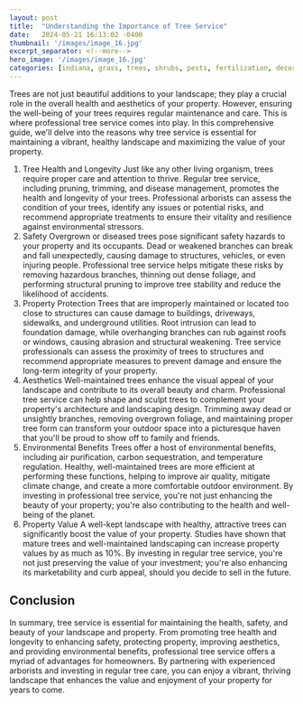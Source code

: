 ```yaml
---
layout: post
title:  "Understanding the Importance of Tree Service"
date:   2024-05-21 16:13:02 -0400
thumbnail: '/images/image_16.jpg'
excerpt_separator: <!--more-->
hero_image: '/images/image_16.jpg'
categories: [indiana, grass, trees, shrubs, pests, fertilization, decoration, curb appeal, garden, flowers, recreation]
---
```

Trees are not just beautiful additions to your landscape; they play a crucial role in the overall health and aesthetics of your property. <!--more-->However, ensuring the well-being of your trees requires regular maintenance and care. This is where professional tree service comes into play. In this comprehensive guide, we'll delve into the reasons why tree service is essential for maintaining a vibrant, healthy landscape and maximizing the value of your property.
1. Tree Health and Longevity
Just like any other living organism, trees require proper care and attention to thrive. Regular tree service, including pruning, trimming, and disease management, promotes the health and longevity of your trees. Professional arborists can assess the condition of your trees, identify any issues or potential risks, and recommend appropriate treatments to ensure their vitality and resilience against environmental stressors.
2. Safety
Overgrown or diseased trees pose significant safety hazards to your property and its occupants. Dead or weakened branches can break and fall unexpectedly, causing damage to structures, vehicles, or even injuring people. Professional tree service helps mitigate these risks by removing hazardous branches, thinning out dense foliage, and performing structural pruning to improve tree stability and reduce the likelihood of accidents.
3. Property Protection
Trees that are improperly maintained or located too close to structures can cause damage to buildings, driveways, sidewalks, and underground utilities. Root intrusion can lead to foundation damage, while overhanging branches can rub against roofs or windows, causing abrasion and structural weakening. Tree service professionals can assess the proximity of trees to structures and recommend appropriate measures to prevent damage and ensure the long-term integrity of your property.
4. Aesthetics
Well-maintained trees enhance the visual appeal of your landscape and contribute to its overall beauty and charm. Professional tree service can help shape and sculpt trees to complement your property's architecture and landscaping design. Trimming away dead or unsightly branches, removing overgrown foliage, and maintaining proper tree form can transform your outdoor space into a picturesque haven that you'll be proud to show off to family and friends.
5. Environmental Benefits
Trees offer a host of environmental benefits, including air purification, carbon sequestration, and temperature regulation. Healthy, well-maintained trees are more efficient at performing these functions, helping to improve air quality, mitigate climate change, and create a more comfortable outdoor environment. By investing in professional tree service, you're not just enhancing the beauty of your property; you're also contributing to the health and well-being of the planet.
6. Property Value
A well-kept landscape with healthy, attractive trees can significantly boost the value of your property. Studies have shown that mature trees and well-maintained landscaping can increase property values by as much as 10%. By investing in regular tree service, you're not just preserving the value of your investment; you're also enhancing its marketability and curb appeal, should you decide to sell in the future.

## Conclusion
In summary, tree service is essential for maintaining the health, safety, and beauty of your landscape and property. From promoting tree health and longevity to enhancing safety, protecting property, improving aesthetics, and providing environmental benefits, professional tree service offers a myriad of advantages for homeowners. By partnering with experienced arborists and investing in regular tree care, you can enjoy a vibrant, thriving landscape that enhances the value and enjoyment of your property for years to come.
